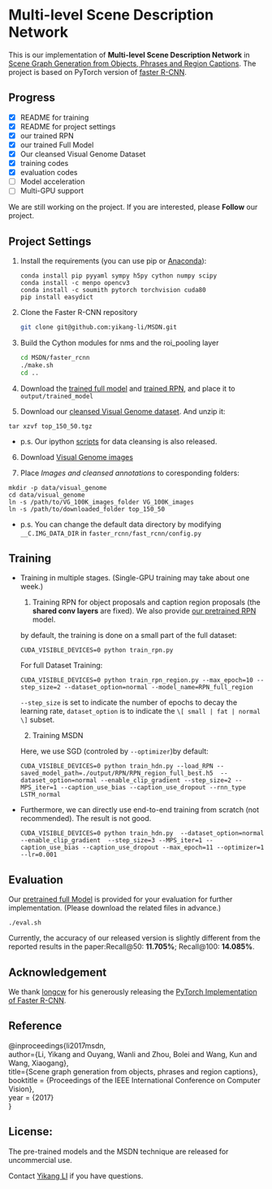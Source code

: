 # Multi-level Scene Description Network


This is our implementation of **Multi-level Scene Description Network** in [Scene Graph Generation from Objects, Phrases and Region Captions](http://cvboy.com/pdf/iccv2017_msdn.pdf). The project is based on PyTorch version of [faster R-CNN](https://github.com/longcw/faster_rcnn_pytorch). 


## Progress
- [x] README for training 
- [x] README for project settings
- [x] our trained RPN
- [x] our trained Full Model
- [x] Our cleansed Visual Genome Dataset
- [x] training codes
- [x] evaluation codes
- [ ] Model acceleration
- [ ] Multi-GPU support

We are still working on the project. If you are interested, please **Follow** our project. 


## Project Settings

1. Install the requirements (you can use pip or [Anaconda](https://www.continuum.io/downloads)):

    ```
    conda install pip pyyaml sympy h5py cython numpy scipy
    conda install -c menpo opencv3
    conda install -c soumith pytorch torchvision cuda80 
    pip install easydict
    ```

2. Clone the Faster R-CNN repository
    ```bash
    git clone git@github.com:yikang-li/MSDN.git
    ```

3. Build the Cython modules for nms and the roi_pooling layer
    ```bash
    cd MSDN/faster_rcnn
    ./make.sh
    cd ..
    ```
4. Download the [trained full model](https://drive.google.com/file/d/1NWjVMKfa6_ce2MguRLG6lGdrEF3TvwlI/view?usp=sharing) and [trained RPN](https://drive.google.com/file/d/1-Jewgg9tfZm5c-beAsCdNWEWKh9GuKa7/view?usp=sharing), and place it to ```output/trained_model```

5. Download our [cleansed Visual Genome dataset](https://drive.google.com/file/d/1RtYidFZRgX1_iYPCaP2buHI1bHacjRTD/view?usp=sharing). And unzip it:
```
tar xzvf top_150_50.tgz
```
- p.s. Our ipython [scripts](https://github.com/yikang-li/vg_cleansing) for data cleansing is also released. 


6. Download [Visual Genome images](http://visualgenome.org/api/v0/api_home.html)

7. Place *Images and* *cleansed annotations* to coresponding folders:
```
mkdir -p data/visual_genome
cd data/visual_genome
ln -s /path/to/VG_100K_images_folder VG_100K_images
ln -s /path/to/downloaded_folder top_150_50
```
- p.s. You can change the default data directory by modifying ```__C.IMG_DATA_DIR``` in ```faster_rcnn/fast_rcnn/config.py``` 

## Training
- Training in multiple stages. (Single-GPU training may take about one week.)
	1. Training RPN for object proposals and caption region proposals (the **shared conv layers** are fixed). We also provide [our pretrained RPN](https://www.dropbox.com/s/fazqfcs6bhbe051/RPN_region_full_best.h5?dl=0) model. 

	by default, the training is done on a small part of the full dataset:
	```
	CUDA_VISIBLE_DEVICES=0 python train_rpn.py
	```

	For full Dataset Training:
	```
	CUDA_VISIBLE_DEVICES=0 python train_rpn_region.py --max_epoch=10 --step_size=2 --dataset_option=normal --model_name=RPN_full_region
	```

	```--step_size``` is set to indicate the number of epochs to decay the learning rate, ```dataset_option``` is to indicate the ```\[ small | fat | normal \]``` subset. 

	2. Training MSDN

	Here, we use SGD (controled by ```--optimizer```)by default:
	```
	CUDA_VISIBLE_DEVICES=0 python train_hdn.py --load_RPN --saved_model_path=./output/RPN/RPN_region_full_best.h5  --dataset_option=normal --enable_clip_gradient --step_size=2 --MPS_iter=1 --caption_use_bias --caption_use_dropout --rnn_type LSTM_normal 
	```
- Furthermore, we can directly use end-to-end training from scratch (not recommended). The result is not good. 
	```
	CUDA_VISIBLE_DEVICES=0 python train_hdn.py  --dataset_option=normal --enable_clip_gradient  --step_size=3 --MPS_iter=1 --caption_use_bias --caption_use_dropout --max_epoch=11 --optimizer=1 --lr=0.001
	```


## Evaluation 

Our [pretrained full Model](https://www.dropbox.com/s/vg1lseklk1f86z0/HDN_1_iters_alt_normal_I_LSTM_with_bias_with_dropout_0_5_nembed_256_nhidden_512_with_region_regression_resume_SGD_best.h5?dl=0) is provided for your evaluation for further implementation. (Please download the related files in advance.)


```
./eval.sh
```

Currently, the accuracy of our released version is slightly different from the reported results in the paper:Recall@50: **11.705%**; Recall@100: **14.085%**.

## Acknowledgement

We thank [longcw](https://github.com/longcw/faster_rcnn_pytorch) for his generously releasing the [PyTorch Implementation of Faster R-CNN](https://github.com/longcw/faster_rcnn_pytorch). 


## Reference

@inproceedings{li2017msdn,  
	author={Li, Yikang and Ouyang, Wanli and Zhou, Bolei and Wang, Kun and Wang, Xiaogang},  
	title={Scene graph generation from objects, phrases and region captions},  
	booktitle = {Proceedings of the IEEE International Conference on Computer Vision},  
	year      = {2017}  
}

## License:

The pre-trained models and the MSDN technique are released for uncommercial use.

Contact [Yikang LI](http://www.cvboy.com/) if you have questions.
